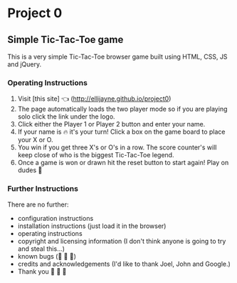 # Project 0
## Simple Tic-Tac-Toe game

This is a very simple Tic-Tac-Toe browser game built using HTML, CSS, JS and jQuery.

### Operating Instructions
1. Visit [this site] :point_left: (http://ellijayne.github.io/project0)
2. The page automatically loads the two player mode so if you are playing solo click the link under the logo.
3. Click either the Player 1 or Player 2 button and enter your name.
4. If your name is :fire: it's your turn! Click a box on the game board to place your X or O.
5. You win if you get three X's or O's in a row. The score counter's will keep close of who is the biggest Tic-Tac-Toe legend.
6. Once a game is won or drawn hit the reset button to start again! Play on dudes :metal:

### Further Instructions

There are no further:

- configuration instructions
- installation instructions (just load it in the browser)
- operating instructions
- copyright and licensing information (I don't think anyone is going to try and steal this...)
- known bugs (:pray: :pray: :pray:)
- credits and acknowledgements (I'd like to thank Joel, John and Google.)
- Thank you :information_desk_person: :information_desk_person: :information_desk_person:
